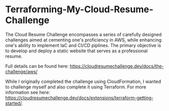 # Terraforming-My-Cloud-Resume-Challenge

The Cloud Resume Challenge encompasses a series of carefully designed challenges aimed at cementing one's proficiency in AWS, while enhancing one's ability to implement IaC and CI/CD piplines. The primary objective is to develop and deploy a static website that serves as a professional resume.

Full details can be found here: https://cloudresumechallenge.dev/docs/the-challenge/aws/

While I originally completed the challenge using CloudFormation, I wanted to challenge myself and also complete it using Terraform. For more information see here: https://cloudresumechallenge.dev/docs/extensions/terraform-getting-started/.
